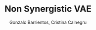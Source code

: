 ---
paperId: 1
author: Gonzalo Barrientos, Cristina Calnegru
publicationauthor: Barrientos, G.
title: Non Synergistic VAE
pdf: --
poster: --
alt: --
type: Oral & Poster
topic: Machine Learning Applications
link: --
conference: neurips
year: 2018
tags: neurips-2018
location: --
---